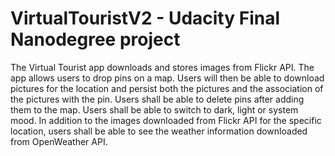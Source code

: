 # VirtualTouristV2 - Udacity Final Nanodegree project

The Virtual Tourist app downloads and stores images from Flickr API. The app allows users to drop pins on a map. Users will then be able to download pictures for the location and persist both the pictures and the association of the pictures with the pin. Users shall be able to delete pins after adding them to the map. Users shall be able to switch to dark, light or system mood. In addition to the images downloaded from Flickr API for the specific location, users shall be able to see the weather information downloaded from OpenWeather API.
